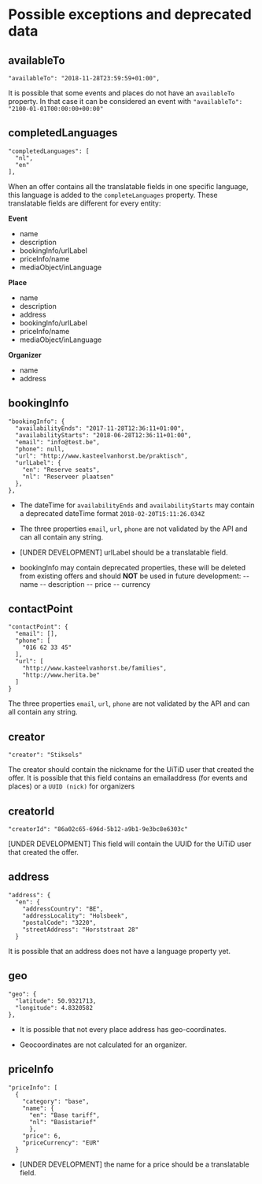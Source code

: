 ---
---

# Possible exceptions and deprecated data


## availableTo

```
"availableTo": "2018-11-28T23:59:59+01:00",
```
It is possible that some events and places do not have an `availableTo` property. In that case it can be considered an event with `"availableTo": "2100-01-01T00:00:00+00:00"`

## completedLanguages

```
"completedLanguages": [
  "nl",
  "en"
],
```
When an offer contains all the translatable fields in one specific language, this language is added to the `completeLanguages` property. These translatable fields are different for every entity:

**Event**
* name
* description
* bookingInfo/urlLabel
* priceInfo/name
* mediaObject/inLanguage

**Place**
* name
* description
* address
* bookingInfo/urlLabel
* priceInfo/name
* mediaObject/inLanguage

**Organizer**
* name
* address

## bookingInfo

```
"bookingInfo": {
  "availabilityEnds": "2017-11-28T12:36:11+01:00",
  "availabilityStarts": "2018-06-28T12:36:11+01:00",
  "email": "info@test.be",
  "phone": null,
  "url": "http://www.kasteelvanhorst.be/praktisch",
  "urlLabel": {
    "en": "Reserve seats",
    "nl": "Reserveer plaatsen"
  },
},
```

* The dateTime for `availabilityEnds` and `availabilityStarts` may contain a deprecated dateTime format `2018-02-20T15:11:26.034Z`

* The three properties `email`, `url`, `phone` are not validated by the API and can all contain any string.

* [UNDER DEVELOPMENT] urlLabel should be a translatable field.

* bookingInfo may contain deprecated properties, these will be deleted from existing offers and should **NOT** be used in future development:
-- name
-- description
-- price
-- currency

## contactPoint

```
"contactPoint": {
  "email": [],
  "phone": [
    "016 62 33 45"
  ],
  "url": [
    "http://www.kasteelvanhorst.be/families",
    "http://www.herita.be"
  ]
}
```

The three properties `email`, `url`, `phone` are not validated by the API and can all contain any string.

## creator

```
"creator": "Stiksels"
```

The creator should contain the nickname for the UiTiD user that created the offer. It is possible that this field contains an emailaddress (for events and places) or a `UUID (nick)` for organizers

## creatorId

```
"creatorId": "86a02c65-696d-5b12-a9b1-9e3bc8e6303c"
```

[UNDER DEVELOPMENT] This field will contain the UUID for the UiTiD user that created the offer.

## address

```
"address": {
  "en": {
    "addressCountry": "BE",
    "addressLocality": "Holsbeek",
    "postalCode": "3220",
    "streetAddress": "Horststraat 28"
  }
  ```

It is possible that an address does not have a language property yet.

## geo

```
"geo": {
  "latitude": 50.9321713,
  "longitude": 4.8320582
},
```

* It is possible that not every place address has geo-coordinates.

* Geocoordinates are not calculated for an organizer.


## priceInfo

```
"priceInfo": [
  {
    "category": "base",
    "name": {
      "en": "Base tariff",
      "nl": "Basistarief"
      },
    "price": 6,
    "priceCurrency": "EUR"
  }
```

* [UNDER DEVELOPMENT] the name for a price should be a translatable field.

